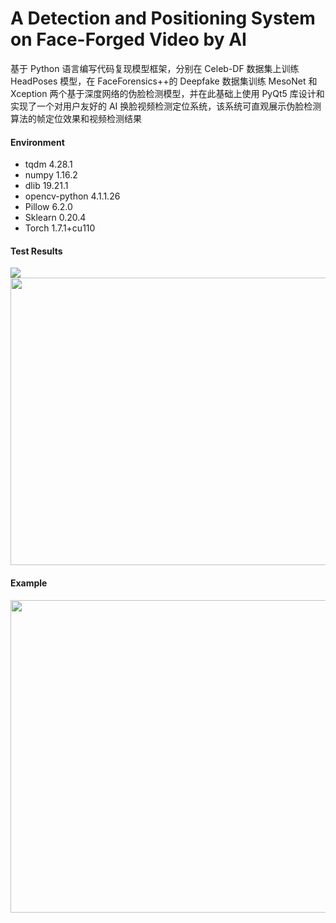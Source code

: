 # A Detection and Positioning System on Face-Forged Video by AI
基于 Python 语言编写代码复现模型框架，分别在 Celeb-DF 数据集上训练 HeadPoses 模型，在 FaceForensics++的 Deepfake 数据集训练 MesoNet 和 Xception 两个基于深度网络的伪脸检测模型，并在此基础上使用 PyQt5 库设计和实现了一个对用户友好的 AI 换脸视频检测定位系统，该系统可直观展示伪脸检测算法的帧定位效果和视频检测结果

#### Environment
- tqdm 4.28.1
- numpy 1.16.2
- dlib 19.21.1
- opencv-python 4.1.1.26
- Pillow 6.2.0
- Sklearn 0.20.4
- Torch 1.7.1+cu110

#### Test Results
<img src="https://pic1.zhimg.com/80/v2-27f8c86d8f3b1d412b0af48ffef40cb4_1440w.jpg" />
<img src="https://pic2.zhimg.com/80/v2-c01fcfd10ab4a64cee47deeb37cea20d_1440w.jpg" width = "600" height = "460" align=center />

#### Example
<img src="https://pic3.zhimg.com/80/v2-94e308e398bacd3331e7648c41c90dd6_1440w.jpg" width = "600" height = "500" align=center />
